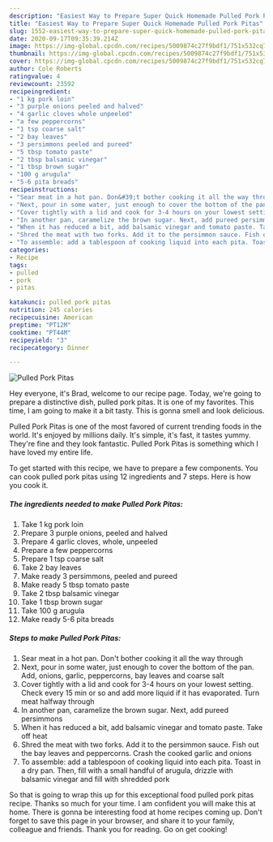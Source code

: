 ```yaml
---
description: "Easiest Way to Prepare Super Quick Homemade Pulled Pork Pitas"
title: "Easiest Way to Prepare Super Quick Homemade Pulled Pork Pitas"
slug: 1552-easiest-way-to-prepare-super-quick-homemade-pulled-pork-pitas
date: 2020-09-17T09:35:39.214Z
image: https://img-global.cpcdn.com/recipes/5009874c27f9bdf1/751x532cq70/pulled-pork-pitas-recipe-main-photo.jpg
thumbnail: https://img-global.cpcdn.com/recipes/5009874c27f9bdf1/751x532cq70/pulled-pork-pitas-recipe-main-photo.jpg
cover: https://img-global.cpcdn.com/recipes/5009874c27f9bdf1/751x532cq70/pulled-pork-pitas-recipe-main-photo.jpg
author: Cole Roberts
ratingvalue: 4
reviewcount: 23592
recipeingredient:
- "1 kg pork loin"
- "3 purple onions peeled and halved"
- "4 garlic cloves whole unpeeled"
- "a few peppercorns"
- "1 tsp coarse salt"
- "2 bay leaves"
- "3 persimmons peeled and pureed"
- "5 tbsp tomato paste"
- "2 tbsp balsamic vinegar"
- "1 tbsp brown sugar"
- "100 g arugula"
- "5-6 pita breads"
recipeinstructions:
- "Sear meat in a hot pan. Don&#39;t bother cooking it all the way through"
- "Next, pour in some water, just enough to cover the bottom of the pan. Add, onions, garlic, peppercorns, bay leaves and coarse salt"
- "Cover tightly with a lid and cook for 3-4 hours on your lowest setting. Check every 15 min or so and add more liquid if it has evaporated. Turn meat halfway through"
- "In another pan, caramelize the brown sugar. Next, add pureed persimmons"
- "When it has reduced a bit, add balsamic vinegar and tomato paste. Take off heat"
- "Shred the meat with two forks. Add it to the persimmon sauce. Fish out the bay leaves and peppercorns. Crash the cooked garlic and onions"
- "To assemble: add a tablespoon of cooking liquid into each pita. Toast in a dry pan. Then, fill with a small handful of arugula, drizzle with balsamic vinegar and fill with shredded pork"
categories:
- Recipe
tags:
- pulled
- pork
- pitas

katakunci: pulled pork pitas 
nutrition: 245 calories
recipecuisine: American
preptime: "PT12M"
cooktime: "PT44M"
recipeyield: "3"
recipecategory: Dinner

---
```



![Pulled Pork Pitas](https://img-global.cpcdn.com/recipes/5009874c27f9bdf1/751x532cq70/pulled-pork-pitas-recipe-main-photo.jpg)

Hey everyone, it's Brad, welcome to our recipe page. Today, we're going to prepare a distinctive dish, pulled pork pitas. It is one of my favorites. This time, I am going to make it a bit tasty. This is gonna smell and look delicious.



Pulled Pork Pitas is one of the most favored of current trending foods in the world. It's enjoyed by millions daily. It's simple, it's fast, it tastes yummy. They're fine and they look fantastic. Pulled Pork Pitas is something which I have loved my entire life.


To get started with this recipe, we have to prepare a few components. You can cook pulled pork pitas using 12 ingredients and 7 steps. Here is how you cook it.

<!--inarticleads1-->

##### The ingredients needed to make Pulled Pork Pitas:

1. Take 1 kg pork loin
1. Prepare 3 purple onions, peeled and halved
1. Prepare 4 garlic cloves, whole, unpeeled
1. Prepare a few peppercorns
1. Prepare 1 tsp coarse salt
1. Take 2 bay leaves
1. Make ready 3 persimmons, peeled and pureed
1. Make ready 5 tbsp tomato paste
1. Take 2 tbsp balsamic vinegar
1. Take 1 tbsp brown sugar
1. Take 100 g arugula
1. Make ready 5-6 pita breads




<!--inarticleads2-->

##### Steps to make Pulled Pork Pitas:

1. Sear meat in a hot pan. Don&#39;t bother cooking it all the way through
1. Next, pour in some water, just enough to cover the bottom of the pan. Add, onions, garlic, peppercorns, bay leaves and coarse salt
1. Cover tightly with a lid and cook for 3-4 hours on your lowest setting. Check every 15 min or so and add more liquid if it has evaporated. Turn meat halfway through
1. In another pan, caramelize the brown sugar. Next, add pureed persimmons
1. When it has reduced a bit, add balsamic vinegar and tomato paste. Take off heat
1. Shred the meat with two forks. Add it to the persimmon sauce. Fish out the bay leaves and peppercorns. Crash the cooked garlic and onions
1. To assemble: add a tablespoon of cooking liquid into each pita. Toast in a dry pan. Then, fill with a small handful of arugula, drizzle with balsamic vinegar and fill with shredded pork




So that is going to wrap this up for this exceptional food pulled pork pitas recipe. Thanks so much for your time. I am confident you will make this at home. There is gonna be interesting food at home recipes coming up. Don't forget to save this page in your browser, and share it to your family, colleague and friends. Thank you for reading. Go on get cooking!
